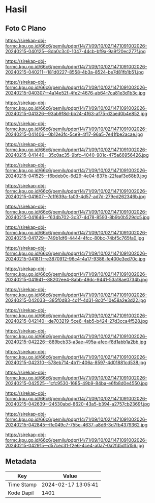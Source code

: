 # Hasil

## Foto C Plano

https://sirekap-obj-formc.kpu.go.id/66c6/pemilu/pdpr/14/71/09/10/02/1471091002026-20240215-040125--8da0c3c0-1047-44cb-bf9a-9a9f20ec277f.jpg

https://sirekap-obj-formc.kpu.go.id/66c6/pemilu/pdpr/14/71/09/10/02/1471091002026-20240215-040211--181d0227-8558-4b3a-8524-be7d81fb1b51.jpg

https://sirekap-obj-formc.kpu.go.id/66c6/pemilu/pdpr/14/71/09/10/02/1471091002026-20240215-040307--4a14e52f-4fe2-4676-ab64-7ca81e3d1b3c.jpg

https://sirekap-obj-formc.kpu.go.id/66c6/pemilu/pdpr/14/71/09/10/02/1471091002026-20240215-041326--93ab9f8d-bb24-4f63-af75-d2aed0b4e852.jpg

https://sirekap-obj-formc.kpu.go.id/66c6/pemilu/pdpr/14/71/09/10/02/1471091002026-20240215-041406--0b12e3fc-5ce9-4f17-96a5-7e41fbe2acae.jpg

https://sirekap-obj-formc.kpu.go.id/66c6/pemilu/pdpr/14/71/09/10/02/1471091002026-20240215-041440--35c0ac35-9bfc-4040-901c-475a66956426.jpg

https://sirekap-obj-formc.kpu.go.id/66c6/pemilu/pdpr/14/71/09/10/02/1471091002026-20240215-041525--f6bdeb0c-6d29-4e04-837b-22faaf3e68b9.jpg

https://sirekap-obj-formc.kpu.go.id/66c6/pemilu/pdpr/14/71/09/10/02/1471091002026-20240215-041607--7c1f639a-fa03-4d57-ad7d-279ed262346b.jpg

https://sirekap-obj-formc.kpu.go.id/66c6/pemilu/pdpr/14/71/09/10/02/1471091002026-20240215-041646--f634b702-3c37-4d78-8593-8b9b0b529dc5.jpg

https://sirekap-obj-formc.kpu.go.id/66c6/pemilu/pdpr/14/71/09/10/02/1471091002026-20240215-041729--749b1df6-4444-4fcc-80bc-74bf5c765fa0.jpg

https://sirekap-obj-formc.kpu.go.id/66c6/pemilu/pdpr/14/71/09/10/02/1471091002026-20240215-041811--e3870912-96c4-4a17-9386-fe400e3ed70c.jpg

https://sirekap-obj-formc.kpu.go.id/66c6/pemilu/pdpr/14/71/09/10/02/1471091002026-20240215-041941--88202ee4-8abb-49dc-9441-53a18ae0734b.jpg

https://sirekap-obj-formc.kpu.go.id/66c6/pemilu/pdpr/14/71/09/10/02/1471091002026-20240215-042033--385f0d83-4d1f-4d31-8c0f-10e58a2e3d22.jpg

https://sirekap-obj-formc.kpu.go.id/66c6/pemilu/pdpr/14/71/09/10/02/1471091002026-20240215-042140--de703219-5ce6-4ab5-b424-27d3cca4f528.jpg

https://sirekap-obj-formc.kpu.go.id/66c6/pemilu/pdpr/14/71/09/10/02/1471091002026-20240215-042226--889bcb33-a3ae-495a-afec-f8d1abb1a2bb.jpg

https://sirekap-obj-formc.kpu.go.id/66c6/pemilu/pdpr/14/71/09/10/02/1471091002026-20240215-042310--578eb714-4b11-406a-8597-4d01881cd538.jpg

https://sirekap-obj-formc.kpu.go.id/66c6/pemilu/pdpr/14/71/09/10/02/1471091002026-20240215-042525--1cfc9530-1685-49b9-84ba-e6fb8d0e4550.jpg

https://sirekap-obj-formc.kpu.go.id/66c6/pemilu/pdpr/14/71/09/10/02/1471091002026-20240215-042639--24530abd-8620-43a5-b394-a2757cb2369f.jpg

https://sirekap-obj-formc.kpu.go.id/66c6/pemilu/pdpr/14/71/09/10/02/1471091002026-20240215-042845--ffe049c7-755e-4637-a8d6-3d7fb4379362.jpg

https://sirekap-obj-formc.kpu.go.id/66c6/pemilu/pdpr/14/71/09/10/02/1471091002026-20240215-042915--d57cec31-f2e6-4ce4-a0a7-0a2fd5d15156.jpg


## Metadata

| Key        | Value               |
| ---------- | ------------------- |
| Time Stamp | 2024-02-17 13:05:41 |
| Kode Dapil | 1401                |




